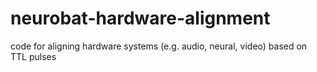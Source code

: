 # neurobat-hardware-alignment
code for aligning hardware systems (e.g. audio, neural, video) based on TTL pulses 
